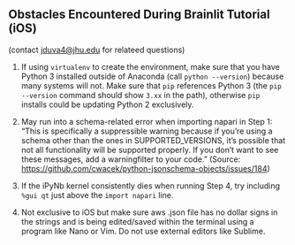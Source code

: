 ## Obstacles Encountered During Brainlit Tutorial (iOS)
(contact jduva4@jhu.edu for relateed questions)

1. If using ```virtualenv``` to create the environment, make sure that you have Python 3 installed outside of Anaconda (call ```python --version```) because many systems will not. Make sure that ```pip``` references Python 3 (the ```pip --version``` command should show ```3.xx``` in the path), otherwise ```pip``` installs could be updating Python 2 exclusively. 

2. May run into a schema-related error when importing napari in Step 1: “This is specifically a suppressible warning because if you’re using a schema other than the ones in SUPPORTED_VERSIONS, it’s possible that not all functionality will be supported properly. If you don’t want to see these messages, add a warningfilter to your code.” (Source: https://github.com/cwacek/python-jsonschema-objects/issues/184)

3. If the iPyNb kernel consistently dies when running Step 4, try including ```%gui qt``` just above the ```import napari``` line. 

4. Not exclusive to iOS but make sure aws .json file has no dollar signs in the strings and is being edited/saved within the terminal using a program like Nano or Vim. Do not use external editors like Sublime.
